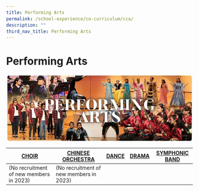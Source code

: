 ```yaml
---
title: Performing Arts
permalink: /school-experience/co-curriculum/cca/
description: ""
third_nav_title: Performing Arts
---
```

# **Performing Arts**

![](/images/RESIZED%20Banner_CCA_PERFORMING%20ARTS.jpg)


| [CHOIR](/school-experience/co-curriculum/cca/performing-arts/choir)  | [CHINESE ORCHESTRA](/school-experience/co-curriculum/co-curricular-activities-cca/performing-arts/chinese-orchestra) | [DANCE](/school-experience/co-curriculum/cca/performing-arts/dance) | [DRAMA](/school-experience/co-curriculum/cca/performing-arts/drama) | [SYMPHONIC BAND](/school-experience/co-curriculum/cca/performing-arts/symphonic-band) |
| --- | --- | --- | --- | --- |
| (No recruitment of new members in 2023) | (No recruitment of new members in 2023) | |  |  |